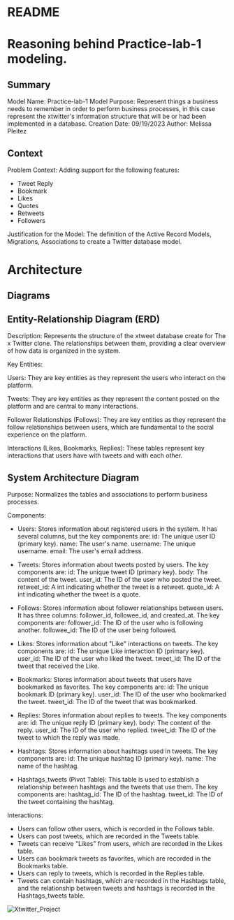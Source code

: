 # README

# Reasoning behind Practice-lab-1 modeling.


## Summary

Model Name: Practice-lab-1
Model Purpose: Represent things a business needs to remember in order to perform business processes, in this case represent the xtwitter's information structure that will be or had been implemented in a database.
Creation Date: 09/19/2023
Author: Melissa Pleitez

## Context

Problem Context: Adding support for the following features:
* Tweet Reply
* Bookmark
* Likes
* Quotes
* Retweets
* Followers
  
Justification for the Model: The definition of the Active Record Models, Migrations, Associations to create a Twitter database model.

# Architecture

## Diagrams

## Entity-Relationship Diagram (ERD)

Description: Represents the structure of the xtweet database create for The x Twitter clone. The relationships between them, providing a clear overview of how data is organized in the system.

Key Entities: 

Users: They are key entities as they represent the users who interact on the platform.

Tweets: They are key entities as they represent the content posted on the platform and are central to many interactions.

Follower Relationships (Follows): They are key entities as they represent the follow relationships between users, which are fundamental to the social experience on the platform.

Interactions (Likes, Bookmarks, Replies): These tables represent key interactions that users have with tweets and with each other.


## System Architecture Diagram

Purpose: Normalizes the tables and associations to perform business processes.

Components:
* Users: Stores information about registered users in the system. It has several columns, but the key components are:
id: The unique user ID (primary key).
name: The user's name.
username: The unique username.
email: The user's email address.

* Tweets: Stores information about tweets posted by users. The key components are:
id: The unique tweet ID (primary key).
body: The content of the tweet.
user_id: The ID of the user who posted the tweet.
retweet_id: A int indicating whether the tweet is a retweet.
quote_id: A int indicating whether the tweet is a quote.

* Follows: Stores information about follower relationships between users. It has three columns: follower_id, followee_id, and created_at. The key components are:
follower_id: The ID of the user who is following another.
followee_id: The ID of the user being followed.


* Likes: Stores information about "Like" interactions on tweets. The key components are:
id: The unique Like interaction ID (primary key).
user_id: The ID of the user who liked the tweet.
tweet_id: The ID of the tweet that received the Like.
  
* Bookmarks: Stores information about tweets that users have bookmarked as favorites. The key components are:
id: The unique bookmark ID (primary key).
user_id: The ID of the user who bookmarked the tweet.
tweet_id: The ID of the tweet that was bookmarked.
  
* Replies: Stores information about replies to tweets. The key components are:
id: The unique reply ID (primary key).
body: The content of the reply.
user_id: The ID of the user who replied.
tweet_id: The ID of the tweet to which the reply was made.
  
* Hashtags: Stores information about hashtags used in tweets. The key components are:
id: The unique hashtag ID (primary key).
name: The name of the hashtag.
  
* Hashtags_tweets (Pivot Table): This table is used to establish a relationship between hashtags and the tweets that use them. The key components are:
hashtag_id: The ID of the hashtag.
tweet_id: The ID of the tweet containing the hashtag.

Interactions: 
* Users can follow other users, which is recorded in the Follows table.
* Users can post tweets, which are recorded in the Tweets table.
* Tweets can receive "Likes" from users, which are recorded in the Likes table.
* Users can bookmark tweets as favorites, which are recorded in the Bookmarks table.
* Users can reply to tweets, which is recorded in the Replies table.
* Tweets can contain hashtags, which are recorded in the Hashtags table, and the relationship between tweets and hashtags is recorded in the Hashtags_tweets table.

![Xtwitter_Project](https://github.com/MelissaPleitez/Info/assets/92410851/97807db1-8c7b-4e72-9271-329eebf44655)